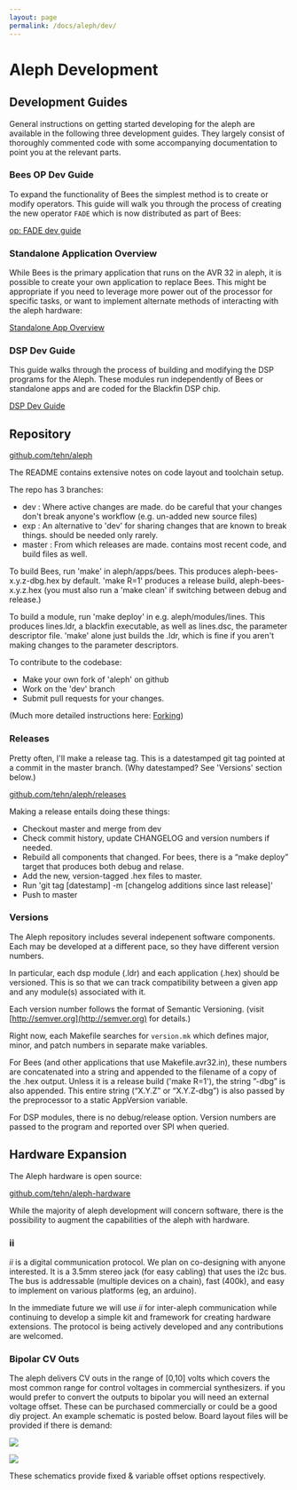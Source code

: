 ```yaml
---
layout: page
permalink: /docs/aleph/dev/
---
```


# Aleph Development

## Development Guides

General instructions on getting started developing for the aleph are available in the following three development guides. They largely consist of thoroughly commented code with some accompanying documentation to point you at the relevant parts.

### Bees OP Dev Guide

To expand the functionality of Bees the simplest method is to create or modify operators. This guide will walk you through the process of creating the new operator `FADE` which is now distributed as part of Bees:

[op: FADE dev guide](/docs/aleph/dev/bees)

### Standalone Application Overview

While Bees is the primary application that runs on the AVR 32 in aleph, it is possible to create your own application to replace Bees. This might be appropriate if you need to leverage more power out of the processor for specific tasks, or want to implement alternate methods of interacting with the aleph hardware:

[Standalone App Overview](/docs/aleph/dev/app)

### DSP Dev Guide

This guide walks through the process of building and modifying the DSP programs for the Aleph. These modules run independently of Bees or standalone apps and are coded for the Blackfin DSP chip.

[DSP Dev Guide](/docs/aleph/dev/dsp)

## Repository

[github.com/tehn/aleph](https://github.com/tehn/aleph)

The README contains extensive notes on code layout and toolchain setup.

The repo has 3 branches:

- dev : Where active changes are made. do be careful that your changes don't break anyone's workflow (e.g. un-added new source files)
- exp : An alternative to 'dev' for sharing changes that are known to break things. should be needed only rarely.
- master : From which releases are made. contains most recent code, and build files as well.

To build Bees, run 'make' in aleph/apps/bees. This produces aleph-bees-x.y.z-dbg.hex by default. 'make R=1' produces a release build, aleph-bees-x.y.z.hex (you must also run a 'make clean' if switching between debug and release.)

To build a module, run 'make deploy' in e.g. aleph/modules/lines. This produces lines.ldr, a blackfin executable, as well as lines.dsc, the parameter descriptor file. 'make' alone just builds the .ldr, which is fine if you aren't making changes to the parameter descriptors.

To contribute to the codebase:

- Make your own fork of 'aleph' on github
- Work on the 'dev' branch
- Submit pull requests for your changes.

(Much more detailed instructions here: [Forking](/docs/aleph/forking))

### Releases

Pretty often, I'll make a release tag. This is a datestamped git tag pointed at a commit in the master branch. (Why datestamped? See 'Versions' section below.)

[github.com/tehn/aleph/releases](https://github.com/tehn/aleph/releases)

Making a release entails doing these things:

- Checkout master and merge from dev
- Check commit history, update CHANGELOG and version numbers if needed.
- Rebuild all components that changed. For bees, there is a “make deploy” target that produces both debug and relase.
- Add the new, version-tagged .hex files to master.
- Run 'git tag [datestamp] -m [changelog additions since last release]'
- Push to master

### Versions

The Aleph repository includes several indepenent software components. Each may be developed at a different pace, so they have different version numbers.

In particular, each dsp module (.ldr) and each application (.hex) should be versioned. This is so that we can track compatibility between a given app and any module(s) associated with it.

Each version number follows the format of Semantic Versioning. (visit [http://semver.org](http://semver.org) for details.)

Right now, each Makefile searches for `version.mk` which defines major, minor, and patch numbers in separate make variables.

For Bees (and other applications that use Makefile.avr32.in), these numbers are concatenated into a string and appended to the filename of a copy of the .hex output. Unless it is a release build ('make R=1'), the string ”-dbg” is also appended. This entire string (“X.Y.Z” or “X.Y.Z-dbg”) is also passed by the preprocessor to a static AppVersion variable.

For DSP modules, there is no debug/release option. Version numbers are passed to the program and reported over SPI when queried.

## Hardware Expansion

The Aleph hardware is open source:

[github.com/tehn/aleph-hardware](github.com/tehn/aleph-hardware)

While the majority of aleph development will concern software, there is the possibility to augment the capabilities of the aleph with hardware.

### ii

*ii* is a digital communication protocol. We plan on co-designing with anyone interested. It is a 3.5mm stereo jack (for easy cabling) that uses the i2c bus. The bus is addressable (multiple devices on a chain), fast (400k), and easy to implement on various platforms (eg, an arduino).

In the immediate future we will use *ii* for inter-aleph communication while continuing to develop a simple kit and framework for creating hardware extensions. The protocol is being actively developed and any contributions are welcomed.

### Bipolar CV Outs

The aleph delivers CV outs in the range of [0,10] volts which covers the most common range for control voltages in commercial synthesizers. if you would prefer to convert the outputs to bipolar you will need an external voltage offset. These can be purchased commercially or could be a good diy project. An example schematic is posted below. Board layout files will be provided if there is demand:

![](../images/cv-offset-fixed.png)

![](../images/cv-offset-variable.png)

These schematics provide fixed & variable offset options respectively.